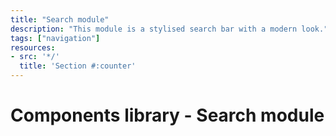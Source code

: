 ```yaml
---
title: "Search module"
description: "This module is a stylised search bar with a modern look."
tags: ["navigation"]
resources:
- src: '*/'
  title: 'Section #:counter'
---
```



# Components library - Search module

